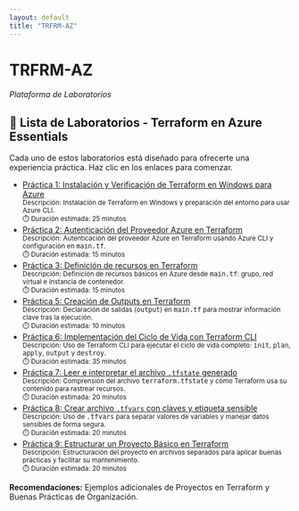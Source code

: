 ```yaml
---
layout: default
title: "TRFRM-AZ"
---
```


# TRFRM-AZ
_Plataforma de Laboratorios_

## 🌟 Lista de Laboratorios - Terraform en Azure Essentials

Cada uno de estos laboratorios está diseñado para ofrecerte una experiencia práctica. Haz clic en los enlaces para comenzar.

<ul class="lablist">

<li class="lab">
  <a href="{{ '/labs/lab1.html' | relative_url }}">Práctica 1: Instalación y Verificación de Terraform en Windows para Azure</a>
  <div><small>Descripción: Instalación de Terraform en Windows y preparación del entorno para usar Azure CLI.</small></div>
  <div><small>⏱️ Duración estimada: 25 minutos</small></div>
</li>

<li class="lab">
  <a href="{{ '/labs/lab2.html' | relative_url }}">Práctica 2: Autenticación del Proveedor Azure en Terraform</a>
  <div><small>Descripción: Autenticación del proveedor Azure en Terraform usando Azure CLI y configuración en <kbd>main.tf</kbd>.</small></div>
  <div><small>⏱️ Duración estimada: 15 minutos</small></div>
</li>

<li class="lab">
  <a href="{{ '/labs/lab3.html' | relative_url }}">Práctica 3: Definición de recursos en Terraform</a>
  <div><small>Descripción: Definición de recursos básicos en Azure desde <kbd>main.tf</kbd>: grupo, red virtual e instancia de contenedor.</small></div>
  <div><small>⏱️ Duración estimada: 15 minutos</small></div>
</li>

<li class="lab">
  <a href="{{ '/labs/lab5.html' | relative_url }}">Práctica 5: Creación de Outputs en Terraform</a>
  <div><small>Descripción: Declaración de salidas (<kbd>output</kbd>) en <kbd>main.tf</kbd> para mostrar información clave tras la ejecución.</small></div>
  <div><small>⏱️ Duración estimada: 10 minutos</small></div>
</li>

<li class="lab">
  <a href="{{ '/labs/lab6.html' | relative_url }}">Práctica 6: Implementación del Ciclo de Vida con Terraform CLI</a>
  <div><small>Descripción: Uso de Terraform CLI para ejecutar el ciclo de vida completo: <kbd>init</kbd>, <kbd>plan</kbd>, <kbd>apply</kbd>, <kbd>output</kbd> y <kbd>destroy</kbd>.</small></div>
  <div><small>⏱️ Duración estimada: 35 minutos</small></div>
</li>

<li class="lab">
  <a href="{{ '/labs/lab7.html' | relative_url }}">Práctica 7: Leer e interpretar el archivo <code>.tfstate</code> generado</a>
  <div><small>Descripción: Comprensión del archivo <kbd>terraform.tfstate</kbd> y cómo Terraform usa su contenido para rastrear recursos.</small></div>
  <div><small>⏱️ Duración estimada: 20 minutos</small></div>
</li>

<li class="lab">
  <a href="{{ '/labs/lab8.html' | relative_url }}">Práctica 8: Crear archivo <code>.tfvars</code> con claves y etiqueta sensible</a>
  <div><small>Descripción: Uso de <kbd>.tfvars</kbd> para separar valores de variables y manejar datos sensibles de forma segura.</small></div>
  <div><small>⏱️ Duración estimada: 20 minutos</small></div>
</li>

<li class="lab">
  <a href="{{ '/labs/lab9.html' | relative_url }}">Práctica 9: Estructurar un Proyecto Básico en Terraform</a>
  <div><small>Descripción: Estructuración del proyecto en archivos separados para aplicar buenas prácticas y facilitar su mantenimiento.</small></div>
  <div><small>⏱️ Duración estimada: 20 minutos</small></div>
</li>

</ul>

**Recomendaciones:** Ejemplos adicionales de Proyectos en Terraform y Buenas Prácticas de Organización.
